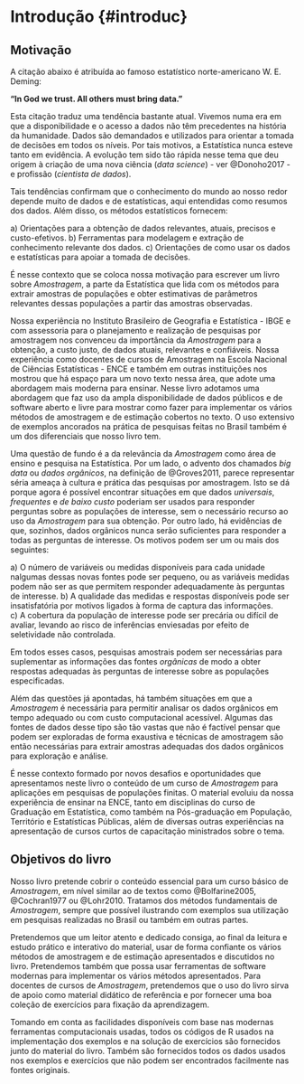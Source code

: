 # Introdução {#introduc}

## Motivação

A citação abaixo é atribuída ao famoso estatístico norte-americano W. E. Deming:

**“In God we trust. All others must bring data.”**

Esta citação traduz uma tendência bastante atual. Vivemos numa era em que a disponibilidade e o acesso a dados não têm precedentes na história da humanidade. Dados são demandados e utilizados para orientar a tomada de decisões em todos os níveis. Por tais motivos, a Estatística nunca esteve tanto em evidência. A evolução tem sido tão rápida nesse tema que deu origem à criação de uma nova ciência (*data science*) - ver @Donoho2017 - e profissão (*cientista de dados*). 

Tais tendências confirmam que o conhecimento do mundo ao nosso redor depende muito de dados e de estatísticas, aqui entendidas como resumos dos dados. Além disso, os métodos estatísticos fornecem:

a) Orientações para a obtenção de dados relevantes, atuais, precisos e custo-efetivos.
b) Ferramentas para modelagem e extração de conhecimento relevante dos dados.
c) Orientações de como usar os dados e estatísticas para apoiar a tomada de decisões.

É nesse contexto que se coloca nossa motivação para escrever um livro sobre *Amostragem*, a parte da Estatística que lida com os métodos para extrair amostras de populações e obter estimativas de parâmetros relevantes dessas populações a partir das amostras observadas.

Nossa experiência no Instituto Brasileiro de Geografia e Estatística - IBGE e com assessoria para o planejamento e realização de pesquisas por amostragem nos convenceu da importância da *Amostragem* para a obtenção, a custo justo, de dados atuais, relevantes e confiáveis. Nossa experiência como docentes de cursos de Amostragem na Escola Nacional de Ciências Estatísticas - ENCE e também em outras instituições nos mostrou que há espaço para um novo texto nessa área, que adote uma abordagem mais moderna para ensinar. Nesse livro adotamos uma abordagem que faz uso da ampla disponibilidade de dados públicos e de software aberto e livre para mostrar como fazer para implementar os vários métodos de amostragem e de estimação cobertos no texto. O uso extensivo de exemplos ancorados na prática de pesquisas feitas no Brasil também é um dos diferenciais que nosso livro tem.

Uma questão de fundo é a da relevância da *Amostragem* como área de ensino e pesquisa na Estatística. Por um lado, o advento dos chamados *big data* ou *dados orgânicos*, na definição de @Groves2011, parece representar séria ameaça à cultura e prática das pesquisas por amostragem. Isto se dá porque agora é possível encontrar situações em que dados *universais*, *frequentes* e *de baixo custo* poderiam ser usados para responder perguntas sobre as populações de interesse, sem o necessário recurso ao uso da *Amostragem* para sua obtenção. Por outro lado, há evidências de que, sozinhos, dados orgânicos nunca serão suficientes para responder a todas as perguntas de interesse. Os motivos podem ser um ou mais dos seguintes:

a) O número de variáveis ou medidas disponíveis para cada unidade nalgumas dessas novas fontes pode ser pequeno, ou as variáveis medidas podem não ser as que permitem responder adequadamente às perguntas de interesse. 
b) A qualidade das medidas e respostas disponíveis pode ser insatisfatória por motivos ligados à forma de captura das informações.  
c) A cobertura da população de interesse pode ser precária ou difícil de avaliar, levando ao risco de inferências enviesadas por efeito de seletividade não controlada. 

Em todos esses casos, pesquisas amostrais podem ser necessárias para suplementar as informações das fontes *orgânicas* de modo a obter respostas adequadas às perguntas de interesse sobre as populações especificadas. 

Além das questões já apontadas, há também situações em que a *Amostragem* é necessária para permitir analisar os dados orgânicos em tempo adequado ou com custo computacional acessível. Algumas das fontes de dados desse tipo são tão vastas que não é factível pensar que podem ser exploradas de forma exaustiva e técnicas de amostragem são então necessárias para extrair amostras adequadas dos dados orgânicos para exploração e análise.

É nesse contexto formado por novos desafios e oportunidades que apresentamos neste livro o conteúdo de um curso de *Amostragem* para aplicações em pesquisas de populações finitas. O material evoluiu da nossa experiência de ensinar na ENCE, tanto em disciplinas do curso de Graduação em Estatística, como também na Pós-graduação em População, Território e Estatísticas Públicas, além de diversas outras experiências na apresentação de cursos curtos de capacitação ministrados sobre o tema.

## Objetivos do livro

Nosso livro pretende cobrir o conteúdo essencial para um curso básico de *Amostragem*, em nível similar ao de textos como @Bolfarine2005, @Cochran1977 ou @Lohr2010. Tratamos dos métodos fundamentais de *Amostragem*, sempre que possível ilustrando com exemplos sua utilização em pesquisas realizadas no Brasil ou também em outras partes.

Pretendemos que um leitor atento e dedicado consiga, ao final da leitura e estudo prático e interativo do material, usar de forma confiante os vários métodos de amostragem e de estimação apresentados e discutidos no livro. Pretendemos também que possa usar ferramentas de software modernas para implementar os vários métodos apresentados. Para docentes de cursos de *Amostragem*, pretendemos que o uso do livro sirva de apoio como material didático de referência e por fornecer uma boa coleção de exercícios para fixação da aprendizagem. 

Tomando em conta as facilidades disponíveis com base nas modernas ferramentas computacionais usadas, todos os códigos de R usados na implementação dos exemplos e na solução de exercícios são fornecidos junto do material do livro. Também são fornecidos todos os dados usados nos exemplos e exercícios que não podem ser encontrados facilmente nas fontes originais.
